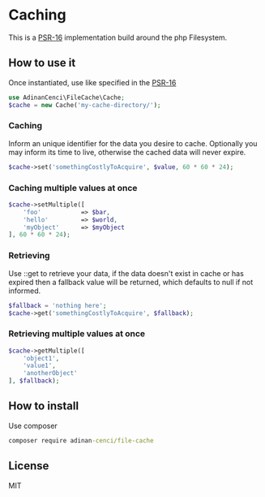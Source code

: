 # Caching
This is a [PSR-16](https://www.php-fig.org/psr/psr-16/) implementation build around the php Filesystem.

## How to use it
Once instantiated, use like specified in the [PSR-16](https://www.php-fig.org/psr/psr-16/)

```php
use AdinanCenci\FileCache\Cache;
$cache = new Cache('my-cache-directory/');
```

### Caching
Inform an unique identifier for the data you desire to cache. Optionally you may inform its time to live, otherwise the cached data will never expire.
```php
$cache->set('somethingCostlyToAcquire', $value, 60 * 60 * 24);
```

### Caching multiple values at once
```php
$cache->setMultiple([
    'foo'           => $bar,
    'hello'         => $world,
    'myObject'      => $myObject
], 60 * 60 * 24);
```

### Retrieving
Use ::get to retrieve your data, if the data doesn't exist in cache or has expired then a fallback value will be returned, which defaults to null if not informed.
```php
$fallback = 'nothing here';
$cache->get('somethingCostlyToAcquire', $fallback);
```

### Retrieving multiple values at once
```php
$cache->getMultiple([
    'object1', 
    'value1',
    'anotherObject'
], $fallback);
```

## How to install
Use composer

```cmd
composer require adinan-cenci/file-cache
```

## License
MIT